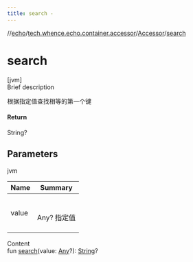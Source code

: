 ```yaml
---
title: search -
---
```

//[echo](../../index.md)/[tech.whence.echo.container.accessor](../index.md)/[Accessor](index.md)/[search](search.md)



# search  
[jvm]  
Brief description  


根据指定值查找相等的第一个键



#### Return  


String?



## Parameters  
  
jvm  
  
|  Name|  Summary| 
|---|---|
| value| <br><br>Any? 指定值<br><br>
  
  
Content  
fun [search](search.md)(value: [Any](https://kotlinlang.org/api/latest/jvm/stdlib/kotlin/-any/index.html)?): [String](https://kotlinlang.org/api/latest/jvm/stdlib/kotlin/-string/index.html)?  



